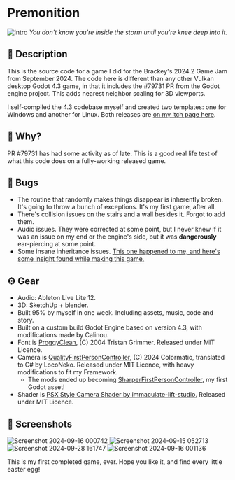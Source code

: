 # Premonition
![Intro](https://github.com/user-attachments/assets/699189b1-bfd3-4085-80cb-470ef1782611)
_You don't know you're inside the storm until you're knee deep into it._

## 📜 Description
This is the source code for a game I did for the Brackey's 2024.2 Game Jam from September 2024. The code here is different than any other Vulkan desktop Godot 4.3 game, in that it includes the #79731 PR from the Godot engine project. This adds nearest neighbor scaling for 3D viewports.

I self-compiled the 4.3 codebase myself and created two templates: one for Windows and another for Linux. Both releases are [on my itch page here](https://framebuffers.itch.io/premonition).

## 🤔 Why?
PR #79731 has had some activity as of late. This is a good real life test of what this code does on a fully-working released game.

## 🐛 Bugs
- The routine that randomly makes things disappear is inherently broken. It's going to throw a bunch of exceptions. It's my first game, after all.
- There's collision issues on the stairs and a wall besides it. Forgot to add them.
- Audio issues. They were corrected at some point, but I never knew if it was an issue on my end or the engine's side, but it was **dangerously** ear-piercing at some point.
- Some insane inheritance issues. [This one happened to me, and here's some insight found while making this game.](https://github.com/godotengine/godot/issues/71102#issuecomment-2369199135)

## ⚙️ Gear
- Audio: Ableton Live Lite 12.
- 3D: SketchUp + blender.
- Built 95% by myself in one week. Including assets, music, code and story.
- Built on a custom build Godot Engine based on version 4.3, with modifications made by Calinou. 
- Font is [ProggyClean](https://github.com/bluescan/proggyfonts/), (C) 2004 Tristan Grimmer. Released under MIT Licence.
- Camera is [QualityFirstPersonController](https://github.com/ColormaticStudios/quality-godot-first-person-2), (C) 2024 Colormatic, translated to C# by LocoNeko. Released under MIT Licence, with heavy modifications to fit my Framework.
  - The mods ended up becoming [SharperFirstPersonController](https://github.com/Framebuffers/SharperFirstPersonController), my first Godot asset!
- Shader is [PSX Style Camera Shader by immaculate-lift-studio.](https://github.com/immaculate-lift-studio/PSX-Style-Camera-Shader) Released under MIT Licence.

## 📸 Screenshots
![Screenshot 2024-09-16 000742](https://github.com/user-attachments/assets/57e0496a-fad9-4a6e-b04a-c87bff40c9fb)
![Screenshot 2024-09-15 052713](https://github.com/user-attachments/assets/08ae4e97-205f-415f-baa2-2f39c8a84082)
![Screenshot 2024-09-28 161747](https://github.com/user-attachments/assets/636e17b6-8767-4113-b74b-f5b2e09fcd05)
![Screenshot 2024-09-16 001136](https://github.com/user-attachments/assets/a9bad9f7-590d-4141-9b02-dcb99ea87dc8)

This is my first completed game, ever. Hope you like it, and find every little easter egg!
